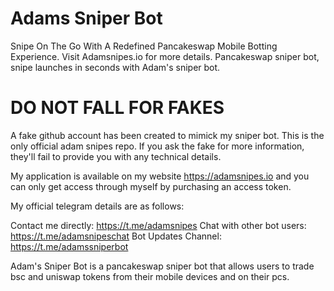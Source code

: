 # Adams Sniper Bot
Snipe On The Go With A Redefined Pancakeswap Mobile Botting Experience. Visit Adamsnipes.io for more details. Pancakeswap sniper bot, snipe launches in seconds with Adam's sniper bot.

# DO NOT FALL FOR FAKES
A fake github account has been created to mimick my sniper bot. This is the only official adam snipes repo. If you ask the fake for more information, they'll fail to provide you with any technical details. 

My application is available on my website https://adamsnipes.io and you can only get access through myself by purchasing an access token.

My official telegram details are as follows:

Contact me directly: https://t.me/adamsnipes
Chat with other bot users: https://t.me/adamsnipeschat
Bot Updates Channel: https://t.me/adamssniperbot

Adam's Sniper Bot is a pancakeswap sniper bot that allows users to trade bsc and uniswap tokens from their mobile devices and on their pcs.
